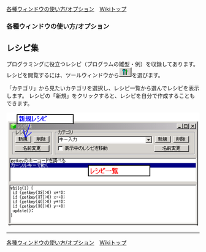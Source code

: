 
[各種ウィンドウの使い方/オプション](./wnd-use-opt)&emsp;[Wikiトップ](./)

<title>各種ウィンドウの使い方/オプション - レシピ集</title>

### 各種ウィンドウの使い方/オプション
## レシピ集


プログラミングに役立つレシピ（プログラムの雛型・例）を収録してあります。 レシピを閲覧するには、ツールウィンドウから![knife.png](./img/knife.png)を選びます。

「カテゴリ」から見たいカテゴリを選択し、レシピ一覧から選んでレシピを表示します。 レシピの「新規」をクリックすると、レシピを自分で作成することもできます。


![recipe.png](./img/recipe.png)



***

[各種ウィンドウの使い方/オプション](./wnd-use-opt)&emsp;[Wikiトップ](./)

